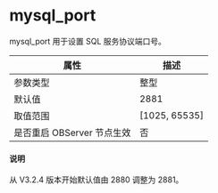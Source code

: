 # mysql_port 

mysql_port 用于设置 SQL 服务协议端口号。


|      **属性**      |     **描述**      |
|------------------|-----------------|
| 参数类型             | 整型              |
| 默认值              | 2881            |
| 取值范围             | \[1025, 65535\] |
| 是否重启 OBServer 节点生效 | 否               |

<main id="notice" type='explain'>
  <h4>说明</h4>
  <p>从 V3.2.4 版本开始默认值由 2880 调整为 2881。</p>
</main>


